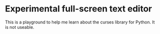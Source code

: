# Experimental full-screen text editor

This is a playground to help me learn about the curses library for Python. It is
not useable.
